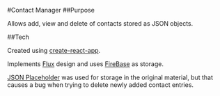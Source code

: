 #Contact Manager
##Purpose

Allows add, view and delete of contacts stored as JSON objects.

##Tech

Created using [create-react-app](https://github.com/facebookincubator/create-react-app).

Implements [Flux](https://facebook.github.io/flux/) design and uses [FireBase](firebase.com) as storage.

[JSON Placeholder](https://jsonplaceholder.typicode.com) was used for storage in the original material, but that causes a bug when trying to delete newly added contact entries.